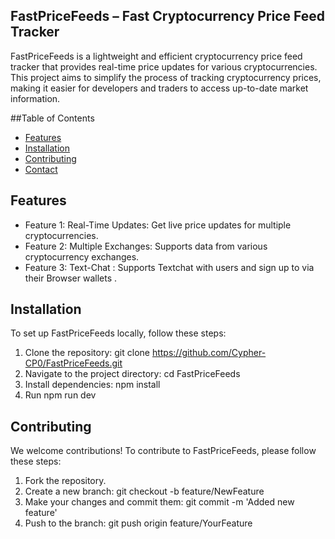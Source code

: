 ## FastPriceFeeds – Fast Cryptocurrency Price Feed Tracker
FastPriceFeeds is a lightweight and efficient cryptocurrency price feed tracker that provides real-time price updates for various cryptocurrencies. This project aims to simplify the process of tracking cryptocurrency prices, making it easier for developers and traders to access up-to-date market information.

##Table of Contents

- [Features](#features)
- [Installation](#installation)
- [Contributing](#contributing)
- [Contact](#contact)

## Features

- Feature 1: 
Real-Time Updates: Get live price updates for multiple cryptocurrencies.
- Feature 2: 
Multiple Exchanges: Supports data from various cryptocurrency exchanges.
- Feature 3: 
Text-Chat : Supports Textchat with users and sign up to via their Browser wallets .

## Installation 
To set up FastPriceFeeds locally, follow these steps: 
1.	Clone the repository:
git clone https://github.com/Cypher-CP0/FastPriceFeeds.git
2.	Navigate to the project directory:
cd FastPriceFeeds
3.	Install dependencies:
npm install
4.	Run
npm run dev
## Contributing 
We welcome contributions! To contribute to FastPriceFeeds, please follow these steps: 
1. Fork the repository. 
2. Create a new branch:
	git checkout -b feature/NewFeature
3. Make your changes and commit them:
	git commit -m 'Added new feature'
4. Push to the branch:
	git push origin feature/YourFeature
